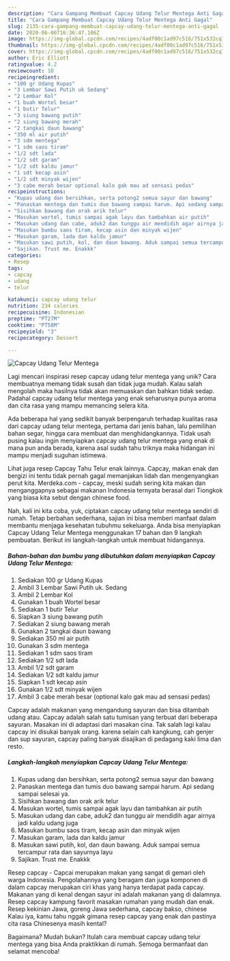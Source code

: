 ```yaml
---
description: "Cara Gampang Membuat Capcay Udang Telur Mentega Anti Gagal"
title: "Cara Gampang Membuat Capcay Udang Telur Mentega Anti Gagal"
slug: 2135-cara-gampang-membuat-capcay-udang-telur-mentega-anti-gagal
date: 2020-06-06T16:36:47.106Z
image: https://img-global.cpcdn.com/recipes/4adf00c1ad97c516/751x532cq70/capcay-udang-telur-mentega-foto-resep-utama.jpg
thumbnail: https://img-global.cpcdn.com/recipes/4adf00c1ad97c516/751x532cq70/capcay-udang-telur-mentega-foto-resep-utama.jpg
cover: https://img-global.cpcdn.com/recipes/4adf00c1ad97c516/751x532cq70/capcay-udang-telur-mentega-foto-resep-utama.jpg
author: Eric Elliott
ratingvalue: 4.2
reviewcount: 10
recipeingredient:
- "100 gr Udang Kupas"
- "3 Lembar Sawi Putih uk Sedang"
- "2 Lembar Kol"
- "1 buah Wortel besar"
- "1 butir Telur"
- "3 siung bawang putih"
- "2 siung bawang merah"
- "2 tangkai daun bawang"
- "350 ml air putih"
- "3 sdm mentega"
- "1 sdm saos tiram"
- "1/2 sdt lada"
- "1/2 sdt garam"
- "1/2 sdt kaldu jamur"
- "1 sdt kecap asin"
- "1/2 sdt minyak wijen"
- "3 cabe merah besar optional kalo gak mau ad sensasi pedas"
recipeinstructions:
- "Kupas udang dan bersihkan, serta potong2 semua sayur dan bawang"
- "Panaskan mentega dan tumis duo bawang sampai harum. Api sedang sampai selesai ya."
- "Sisihkan bawang dan orak arik telur"
- "Masukan wortel, tumis sampai agak layu dan tambahkan air putih"
- "Masukan udang dan cabe, aduk2 dan tunggu air mendidih agar airnya jadi kaldu udang juga"
- "Masukan bumbu saos tiram, kecap asin dan minyak wijen"
- "Masukan garam, lada dan kaldu jamur"
- "Masukan sawi putih, kol, dan daun bawang. Aduk sampai semua tercampur rata dan sayurnya layu"
- "Sajikan. Trust me. Enakkk"
categories:
- Resep
tags:
- capcay
- udang
- telur

katakunci: capcay udang telur 
nutrition: 234 calories
recipecuisine: Indonesian
preptime: "PT27M"
cooktime: "PT58M"
recipeyield: "3"
recipecategory: Dessert

---
```



![Capcay Udang Telur Mentega](https://img-global.cpcdn.com/recipes/4adf00c1ad97c516/751x532cq70/capcay-udang-telur-mentega-foto-resep-utama.jpg)

Lagi mencari inspirasi resep capcay udang telur mentega yang unik? Cara membuatnya memang tidak susah dan tidak juga mudah. Kalau salah mengolah maka hasilnya tidak akan memuaskan dan bahkan tidak sedap. Padahal capcay udang telur mentega yang enak seharusnya punya aroma dan cita rasa yang mampu memancing selera kita.

Ada beberapa hal yang sedikit banyak berpengaruh terhadap kualitas rasa dari capcay udang telur mentega, pertama dari jenis bahan, lalu pemilihan bahan segar, hingga cara membuat dan menghidangkannya. Tidak usah pusing kalau ingin menyiapkan capcay udang telur mentega yang enak di mana pun anda berada, karena asal sudah tahu triknya maka hidangan ini mampu menjadi suguhan istimewa.

Lihat juga resep Capcay Tahu Telur enak lainnya. Capcay, makan enak dan bergizi ini tentu tidak pernah gagal memanjakan lidah dan mengenyangkan perut kita. Merdeka.com - capcay, meski sudah sering kita makan dan menganggapnya sebagai makanan Indonesia ternyata berasal dari Tiongkok yang biasa kita sebut dengan chinese food.


Nah, kali ini kita coba, yuk, ciptakan capcay udang telur mentega sendiri di rumah. Tetap berbahan sederhana, sajian ini bisa memberi manfaat dalam membantu menjaga kesehatan tubuhmu sekeluarga. Anda bisa menyiapkan Capcay Udang Telur Mentega menggunakan 17 bahan dan 9 langkah pembuatan. Berikut ini langkah-langkah untuk membuat hidangannya.

<!--inarticleads1-->

##### Bahan-bahan dan bumbu yang dibutuhkan dalam menyiapkan Capcay Udang Telur Mentega:

1. Sediakan 100 gr Udang Kupas
1. Ambil 3 Lembar Sawi Putih uk. Sedang
1. Ambil 2 Lembar Kol
1. Gunakan 1 buah Wortel besar
1. Sediakan 1 butir Telur
1. Siapkan 3 siung bawang putih
1. Sediakan 2 siung bawang merah
1. Gunakan 2 tangkai daun bawang
1. Sediakan 350 ml air putih
1. Gunakan 3 sdm mentega
1. Sediakan 1 sdm saos tiram
1. Sediakan 1/2 sdt lada
1. Ambil 1/2 sdt garam
1. Sediakan 1/2 sdt kaldu jamur
1. Siapkan 1 sdt kecap asin
1. Gunakan 1/2 sdt minyak wijen
1. Ambil 3 cabe merah besar (optional kalo gak mau ad sensasi pedas)


Capcay adalah makanan yang mengandung sayuran dan bisa ditambah udang atau. Capcay adalah salah satu tumisan yang terbuat dari beberapa sayuran. Masakan ini di adaptasi dari masakan cina. Tak salah lagi kalau capcay ini disukai banyak orang. karena selain cah kangkung, cah genjer dan sup sayuran, capcay paling banyak disajikan di pedagang kaki lima dan resto. 

<!--inarticleads2-->

##### Langkah-langkah menyiapkan Capcay Udang Telur Mentega:

1. Kupas udang dan bersihkan, serta potong2 semua sayur dan bawang
1. Panaskan mentega dan tumis duo bawang sampai harum. Api sedang sampai selesai ya.
1. Sisihkan bawang dan orak arik telur
1. Masukan wortel, tumis sampai agak layu dan tambahkan air putih
1. Masukan udang dan cabe, aduk2 dan tunggu air mendidih agar airnya jadi kaldu udang juga
1. Masukan bumbu saos tiram, kecap asin dan minyak wijen
1. Masukan garam, lada dan kaldu jamur
1. Masukan sawi putih, kol, dan daun bawang. Aduk sampai semua tercampur rata dan sayurnya layu
1. Sajikan. Trust me. Enakkk


Resep capcay - Capcai merupakan makan yang sangat di gemari oleh warga Indonesia. Pengolahannya yang beragam dan juga komponen di dalam capcay merupakan ciri khas yang hanya terdapat pada capcay. Makanan yang di kenal dengan sayur ini adalah makanan yang di dalamnya. Resep capcay kampung favorit masakan rumahan yang mudah dan enak. Resep kekinian Jawa, goreng Jawa sederhana, capcay bakso, chinese Kalau iya, kamu tahu nggak gimana resep capcay yang enak dan pastinya cita rasa Chinesenya masih kental? 

Bagaimana? Mudah bukan? Itulah cara membuat capcay udang telur mentega yang bisa Anda praktikkan di rumah. Semoga bermanfaat dan selamat mencoba!
